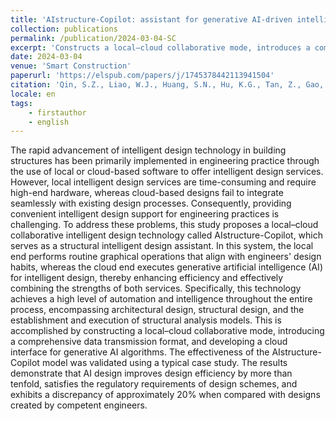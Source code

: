 ```yaml
---
title: 'AIstructure-Copilot: assistant for generative AI-driven intelligent design of building structures'
collection: publications
permalink: /publication/2024-03-04-SC
excerpt: 'Constructs a local–cloud collaborative mode, introduces a comprehensive data transmission format, and develops a cloud interface for generative AI algorithms.'
date: 2024-03-04
venue: 'Smart Construction'
paperurl: 'https://elspub.com/papers/j/1745378442113941504'
citation: 'Qin, S.Z., Liao, W.J., Huang, S.N., Hu, K.G., Tan, Z., Gao, Y., Lu, X.Z., 2024. AIstructure-Copilot: assistant for generative AI-driven intelligent design of building structures. Smart Construction 1, 0001. https://doi.org/10.55092/sc20240001'
locale: en
tags: 
    - firstauthor
    - english
---
```


The rapid advancement of intelligent design technology in building structures has been primarily implemented in engineering practice through the use of local or cloud-based software to offer intelligent design services. However, local intelligent design services are time-consuming and require high-end hardware, whereas cloud-based designs fail to integrate seamlessly with existing design processes. Consequently, providing convenient intelligent design support for engineering practices is challenging. To address these problems, this study proposes a local–cloud collaborative intelligent design technology called AIstructure-Copilot, which serves as a structural intelligent design assistant. In this system, the local end performs routine graphical operations that align with engineers' design habits, whereas the cloud end executes generative artificial intelligence (AI) for intelligent design, thereby enhancing efficiency and effectively combining the strengths of both services. Specifically, this technology achieves a high level of automation and intelligence throughout the entire process, encompassing architectural design, structural design, and the establishment and execution of structural analysis models. This is accomplished by constructing a local–cloud collaborative mode, introducing a comprehensive data transmission format, and developing a cloud interface for generative AI algorithms. The effectiveness of the AIstructure-Copilot model was validated using a typical case study. The results demonstrate that AI design improves design efficiency by more than tenfold, satisfies the regulatory requirements of design schemes, and exhibits a discrepancy of approximately 20% when compared with designs created by competent engineers.